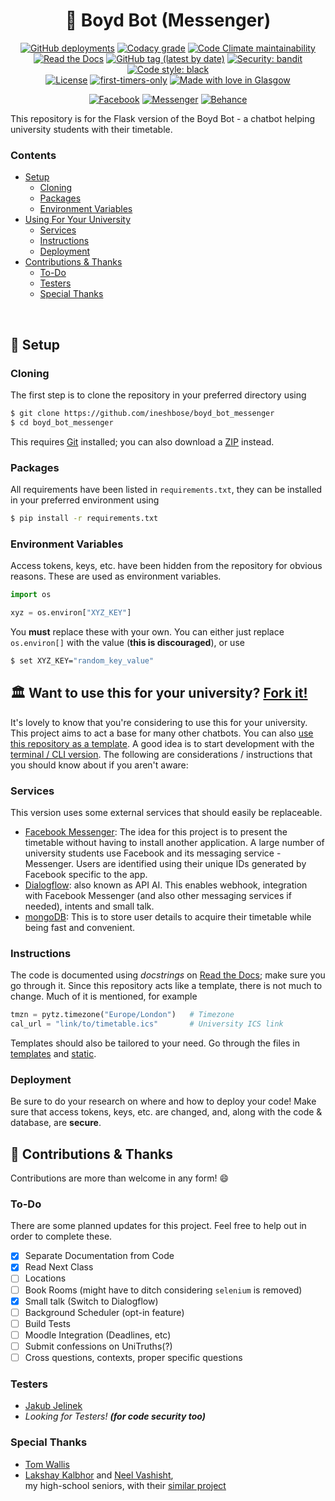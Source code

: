 <h1 align="center">💬 Boyd Bot (Messenger)</h2>
<p align="center">
<a href="https://github.com/ineshbose/boyd_bot_messenger/deployments" target="_blank"><img alt="GitHub deployments" src="https://img.shields.io/github/deployments/ineshbose/boyd_bot_messenger/boydbot?style=flat-square"></a>
<a href="https://app.codacy.com/manual/ineshbose/boyd_bot_messenger" target="_blank"><img alt="Codacy grade" src="https://img.shields.io/codacy/grade/a0e3d46567f54d5790b43445759eb749?style=flat-square"></a>
<a href="https://codeclimate.com/github/ineshbose/boyd_bot_messenger" target="_blank"><img alt="Code Climate maintainability" src="https://img.shields.io/codeclimate/maintainability/ineshbose/boyd_bot_messenger?style=flat-square"></a>
<a href="https://boyd-bot-messenger.readthedocs.io/en/latest/" target="_blank"><img alt="Read the Docs" src="https://img.shields.io/readthedocs/boyd-bot-messenger?style=flat-square"></a>
<a href="https://github.com/ineshbose/boyd_bot_messenger/releases" target="_blank"><img alt="GitHub tag (latest by date)" src="https://img.shields.io/github/v/tag/ineshbose/boyd_bot_messenger?label=version&style=flat-square"></a>
<a href="https://github.com/PyCQA/bandit" target="_blank"><img alt="Security: bandit" src="https://img.shields.io/badge/security-bandit-yellow.svg?style=flat-square"></a>
<a href="https://github.com/psf/black" target="_blank"><img alt="Code style: black" src="https://img.shields.io/badge/code%20style-black-000000.svg?style=flat-square"></a>
<br>
<a href="https://github.com/ineshbose/boyd_bot_messenger/blob/master/LICENSE"><img alt="License" src="https://img.shields.io/github/license/ineshbose/boyd_bot_messenger?style=flat-square"></a>
<a href="https://www.firsttimersonly.com/" target="_blank"><img alt="first-timers-only" src="https://img.shields.io/badge/first--timers--only-friendly-blue.svg?style=flat-square"></a>
<a href="https://github.com/ineshbose/boyd_bot_messenger/pulse"><img src="https://madewithlove.now.sh/gb?heart=true&template=flat-square&text=Glasgow" alt="Made with love in Glasgow"></a>
</p>
<p align="center">
<a href="https://www.facebook.com/uofgbot" target="_blank"><img alt="Facebook" src="https://img.shields.io/badge/Facebook--informational?style=flat-square&logo=facebook"></a>
<a href="https://m.me/uofgbot" target="_blank"><img alt="Messenger" src="https://img.shields.io/badge/Messenger--informational?style=flat-square&logo=messenger"></a>
<a href="https://www.behance.net/gallery/93421281/Glasgow-University-Timetable-Bot" target="_blank"><img alt="Behance" src="https://img.shields.io/badge/Behance--informational?style=flat-square&logo=behance"></a>
</p>

This repository is for the Flask version of the Boyd Bot - a chatbot helping university students with their timetable. <br />

### Contents
* [Setup](#-setup)
    * [Cloning](#cloning)
    * [Packages](#packages)
    * [Environment Variables](#environment-variables)
* [Using For Your University](#-want-to-use-this-for-your-university-fork-it)
    * [Services](#services)
    * [Instructions](#instructions)
    * [Deployment](#deployment)
* [Contributions & Thanks](#-contributions--thanks)
    * [To-Do](#to-do)
    * [Testers](#testers)
    * [Special Thanks](#special-thanks)

<br />

## 🔧 Setup

### Cloning
The first step is to clone the repository in your preferred directory using
```sh
$ git clone https://github.com/ineshbose/boyd_bot_messenger
$ cd boyd_bot_messenger
```
This requires [Git](https://git-scm.com/) installed; you can also download a [ZIP](https://github.com/ineshbose/boyd_bot_messenger/archive/master.zip) instead.

### Packages
All requirements have been listed in `requirements.txt`, they can be installed in your preferred environment using
```sh
$ pip install -r requirements.txt
```

### Environment Variables
Access tokens, keys, etc. have been hidden from the repository for obvious reasons. These are used as environment variables.
```python
import os

xyz = os.environ["XYZ_KEY"]
```
You **must** replace these with your own. You can either just replace `os.environ[]` with the value (**this is discouraged**), or use
```sh
$ set XYZ_KEY="random_key_value"
```


## 🏛️ Want to use this for your university? [Fork it!](https://github.com/ineshbose/boyd_bot_messenger/fork)
It's lovely to know that you're considering to use this for your university. This project aims to act a base for many other chatbots. You can also [use this repository as a template](https://github.com/ineshbose/boyd_bot_messenger/generate). A good idea is to start development with the [terminal / CLI version](https://github.com/ineshbose/boyd_bot_terminal). The following are considerations / instructions that you should know about if you aren't aware:

### Services
This version uses some external services that should easily be replaceable.
* [Facebook Messenger](https://www.facebook.com/messenger): The idea for this project is to present the timetable without having to install another application. A large number of university students use Facebook and its messaging service - Messenger. Users are identified using their unique IDs generated by Facebook specific to the app.
* [Dialogflow](https://dialogflow.com/): also known as API AI. This enables webhook, integration with Facebook Messenger (and also other messaging services if needed), intents and small talk.
* [mongoDB](https://www.mongodb.com/): This is to store user details to acquire their timetable while being fast and convenient.

### Instructions
The code is documented using _docstrings_ on [Read the Docs](https://boyd-bot-messenger.readthedocs.io/en/latest/); make sure you go through it. Since this repository acts like a template, there is not much to change. Much of it is mentioned, for example
```python
tmzn = pytz.timezone("Europe/London")   # Timezone
cal_url = "link/to/timetable.ics"       # University ICS link
```
 
Templates should also be tailored to your need. Go through the files in [templates](templates) and [static](static).

### Deployment
Be sure to do your research on where and how to deploy your code! Make sure that access tokens, keys, etc. are changed, and, along with the code & database, are **secure**.


## 🙌 Contributions & Thanks
Contributions are more than welcome in any form! 😄<br />

### To-Do
There are some planned updates for this project. Feel free to help out in order to complete these.
- [x] Separate Documentation from Code
- [x] Read Next Class
- [ ] Locations
- [ ] Book Rooms (might have to ditch considering `selenium` is removed)
- [x] Small talk (Switch to Dialogflow)
- [ ] Background Scheduler (opt-in feature)
- [ ] Build Tests
- [ ] Moodle Integration (Deadlines, etc)
- [ ] Submit confessions on UniTruths(?)
- [ ] Cross questions, contexts, proper specific questions

### Testers
* [Jakub Jelinek](https://github.com/kubajj)
* _Looking for Testers! **(for code security too)**_

### Special Thanks
* [Tom Wallis](https://github.com/probablytom)
* [Lakshay Kalbhor](https://github.com/kalbhor) and [Neel Vashisht](https://github.com/NeelVashisht),<br /> my high-school seniors, with their [similar project](https://github.com/kalbhor/MIT-Hodor)